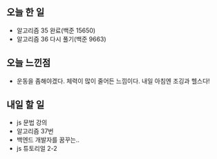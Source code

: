 ## 오늘 한 일
- 알고리즘 35 완료(백준 15650)
- 알고리즘 36 다시 풀기(백준 9663)

## 오늘 느낀점
- 운동을 좀해야겠다. 체력이 많이 줄어든 느낌이다. 내일 아침엔 조깅과 헬스다!


## 내일 할 일
- js 문법 강의
- 알고리즘 37번
- 백엔드 개발자를 꿈꾸는..
- js 튜토리얼 2-2
